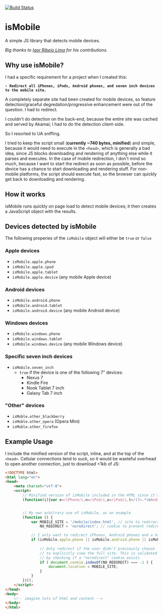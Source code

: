 [![Build Status](https://travis-ci.org/kaimallea/isMobile.png)](https://travis-ci.org/kaimallea/isMobile)

# isMobile

A simple JS library that detects mobile devices.



_Big thanks to [Igor Ribeio Lima](https://github.com/igorlima) for his contributions._

## Why use isMobile?

I had a specific requirement for a project when I created this:

**`- Redirect all iPhones, iPods, Android phones, and seven inch devices to the mobile site.`**

A completely separate site had been created for mobile devices, so feature detection/graceful degredation/progressive enhancement were out of the question. I had to redirect.

I couldn't do detection on the back-end, because the entire site was cached and served by Akamai; I had to do the detection client-side.

So I resorted to UA sniffing.

I tried to keep the script small (**currently ~740 bytes, minified**) and simple, because it would need to execute in the `<head>`, which is generally a bad idea, since JS blocks downloading and rendering of anything else while it parses and executes. In the case of mobile redirection, I don't mind so much, because I want to start the redirect as soon as possible, before the device has a chance to start downloading and rendering stuff. For non-mobile platforms, the script should execute fast, so the browser can quickly get back to downloading and rendering.

## How it works

isMobile runs quickly on page load to detect mobile devices; it then creates a JavaScript object with the results.

## Devices detected by isMobile

The following properies of the `isMobile` object will either be `true` or `false`

### Apple devices

* `isMobile.apple.phone`
* `isMobile.apple.ipod`
* `isMobile.apple.tablet`
* `isMobile.apple.device` (any mobile Apple device)

### Android devices

* `isMobile.android.phone`
* `isMobile.android.tablet`
* `isMobile.android.device` (any mobile Android device)

### Windows devices

* `isMobile.windows.phone`
* `isMobile.windows.tablet`
* `isMobile.windows.device` (any mobile Windows device)

### Specific seven inch devices

* `isMobile.seven_inch` 
	* `true` if the device is one of the following 7" devices:
		- Nexus 7
		- Kindle Fire
		- Nook Tablet 7 inch
		- Galaxy Tab 7 inch

### "Other" devices

* `isMoble.other_blackberry`
* `isMoble.other_opera` (Opera Mini)
* `isMoble.other_firefox`


## Example Usage

I include the minified version of the script, inline, and at the top of the `<head>`. Cellular connections tend to suck, so it would be wasteful overhead to open another connection, just to download <1kb of JS:


```html
<!DOCTYPE html>
<html lang="en">
<head>
    <meta charset="utf-8">
    <script>
        // Minified version of isMobile included in the HTML since it's <1kb
        (function(i){var e=/iPhone/i,n=/iPod/i,o=/iPad/i,t=/(?=.*\bAndroid\b)(?=.*\bMobile\b)/i,r=/Android/i,d=/BlackBerry/i,s=/Opera Mini/i,a=/IEMobile/i,b=/(?=.*\bFirefox\b)(?=.*\bMobile\b)/i,h=RegExp("(?:Nexus 7|BNTV250|Kindle Fire|Silk|GT-P1000)","i"),c=function(i,e){return i.test(e)},l=function(i){var l=i||navigator.userAgent;this.apple={phone:c(e,l),ipod:c(n,l),tablet:c(o,l),device:c(e,l)||c(n,l)||c(o,l)},this.android={phone:c(t,l),tablet:!c(t,l)&&c(r,l),device:c(t,l)||c(r,l)},this.other={blackberry:c(d,l),opera:c(s,l),windows:c(a,l),firefox:c(b,l),device:c(d,l)||c(s,l)||c(a,l)||c(b,l)},this.seven_inch=c(h,l),this.any=this.apple.device||this.android.device||this.other.device||this.seven_inch},v=i.isMobile=new l;v.Class=l})(window);


        // My own arbitrary use of isMobile, as an example
        (function () {
            var MOBILE_SITE = '/mobile/index.html', // site to redirect to
                NO_REDIRECT = 'noredirect'; // cookie to prevent redirect

            // I only want to redirect iPhones, Android phones and a handful of 7" devices
            if (isMobile.apple.phone || isMobile.android.phone || isMobile.seven_inch) {
                
                // Only redirect if the user didn't previously choose
                // to explicitly view the full site. This is validated
                // by checking if a "noredirect" cookie exists
                if ( document.cookie.indexOf(NO_REDIRECT) === -1 ) {
                    document.location = MOBILE_SITE;
                }
            }
        })();       
    </script>
</head>
<body>
    <!-- imagine lots of html and content -->
</body>
</html>
```
